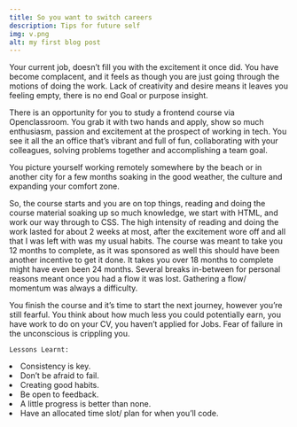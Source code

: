 ```yaml
---
title: So you want to switch careers
description: Tips for future self
img: v.png
alt: my first blog post
---
```

<info-box>
  <template #info-box>
    This is a vue component inside markdown using slots
    sure wait this actually does work
  </template>
</info-box>

<div class=" p-4 mb-4 text-green bg-blue-500">
  
  <p>Your current job, doesn’t fill you with the excitement it once did. You have become complacent, and it feels as though you are just going through the motions of doing the work. Lack of creativity and desire means it leaves you feeling empty, there is no end Goal or purpose insight. </p>

  <p>
  There is an opportunity for you to study a frontend course via Openclassroom. You grab it with two hands and apply, show so much enthusiasm, passion and excitement at the prospect of working in tech. You see it all the an office that’s vibrant and full of fun, collaborating with your colleagues, solving problems together and accomplishing a team goal. 
  </p>
  
  <p>
  You picture yourself working remotely somewhere by the beach or in another city for a few months soaking in the good weather, the culture and expanding your comfort zone. 
  </p>
  So, the course starts and you are on top things, reading and doing the course material soaking up so much knowledge, we start with HTML, and work our way through to CSS. The high intensity of reading and doing the work lasted for about 2 weeks at most, after the excitement wore off and all that I was left with was my usual habits. The course was meant to take you 12 months to complete, as it was sponsored as well this should have been another incentive to get it done. It takes you over 18 months to complete might have even been 24 months. Several breaks in-between for personal reasons meant once you had a flow it was lost. Gathering a flow/ momentum was always a difficulty. 

  <p>
  You finish the course and it’s time to start the next journey, however you’re still fearful. You think about how much less you could potentially earn, you have work to do on your CV, you haven’t applied for Jobs. Fear of failure in the unconscious is crippling you. 
  </p>
    
    Lessons Learnt:

<li>Consistency is key.</li>
<li>Don’t be afraid to fail.</li>
<li>Creating good habits.</li>
<li>Be open to feedback.</li>
<li> A little progress is better than none.</l>
<li>Have an allocated time slot/ plan for when you’ll code.</li>

  
  
</div>



<!-- # My first blog post 
## Link about shoes

This is some more info

### potatoes best supds

This is some more info

### how is it connected

This is some more info

## This is another heading

This is some more info

Welcome to my first blog post using content module -->

